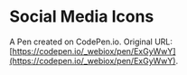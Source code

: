# Social Media Icons

A Pen created on CodePen.io. Original URL: [https://codepen.io/_webiox/pen/ExGyWwY](https://codepen.io/_webiox/pen/ExGyWwY).

